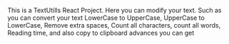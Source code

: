 This is a TextUtills React Project. Here you can modify your text. Such as you can convert your text LowerCase to UpperCase, UpperCase to LowerCase, Remove extra spaces, Count all characters, count all words, Reading time, and also copy to clipboard advances you can get
